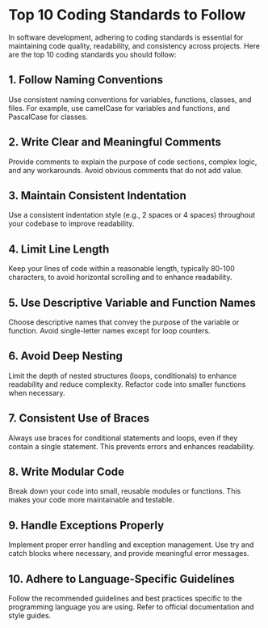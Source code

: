 # Top 10 Coding Standards to Follow

In software development, adhering to coding standards is essential for maintaining code quality, readability, and consistency across projects. Here are the top 10 coding standards you should follow:

## 1. Follow Naming Conventions
Use consistent naming conventions for variables, functions, classes, and files. For example, use camelCase for variables and functions, and PascalCase for classes.

## 2. Write Clear and Meaningful Comments
Provide comments to explain the purpose of code sections, complex logic, and any workarounds. Avoid obvious comments that do not add value.

## 3. Maintain Consistent Indentation
Use a consistent indentation style (e.g., 2 spaces or 4 spaces) throughout your codebase to improve readability.

## 4. Limit Line Length
Keep your lines of code within a reasonable length, typically 80-100 characters, to avoid horizontal scrolling and to enhance readability.

## 5. Use Descriptive Variable and Function Names
Choose descriptive names that convey the purpose of the variable or function. Avoid single-letter names except for loop counters.

## 6. Avoid Deep Nesting
Limit the depth of nested structures (loops, conditionals) to enhance readability and reduce complexity. Refactor code into smaller functions when necessary.

## 7. Consistent Use of Braces
Always use braces for conditional statements and loops, even if they contain a single statement. This prevents errors and enhances readability.

## 8. Write Modular Code
Break down your code into small, reusable modules or functions. This makes your code more maintainable and testable.

## 9. Handle Exceptions Properly
Implement proper error handling and exception management. Use try and catch blocks where necessary, and provide meaningful error messages.

## 10. Adhere to Language-Specific Guidelines
Follow the recommended guidelines and best practices specific to the programming language you are using. Refer to official documentation and style guides.
